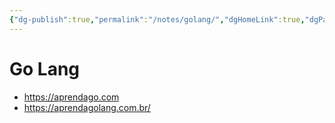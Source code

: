 ```yaml
---
{"dg-publish":true,"permalink":"/notes/golang/","dgHomeLink":true,"dgPassFrontmatter":false,"dgShowBacklinks":true,"dgShowLocalGraph":true}
---
```


# Go Lang

- <https://aprendago.com>
- <https://aprendagolang.com.br/>